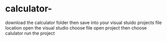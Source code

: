 # calculator-
download the calculator folder
then save into your visual stuido projects file location
open the visual studio
choose file
open project
then choose calulator
run the project
